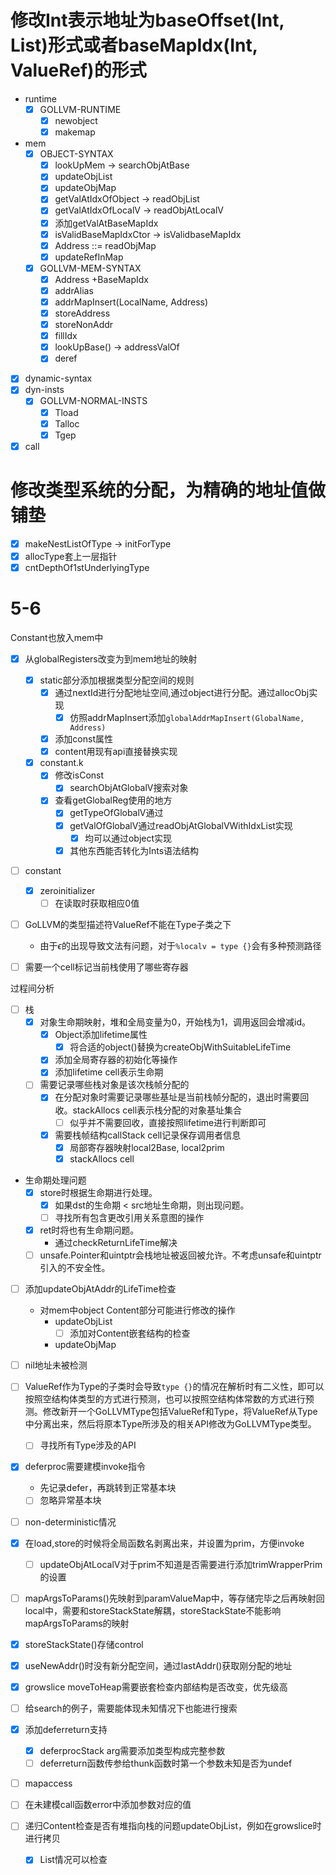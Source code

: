 # 修改Int表示地址为baseOffset(Int, List)形式或者baseMapIdx(Int, ValueRef)的形式

- runtime
    - [X] GOLLVM-RUNTIME
      - [X] newobject
      - [X] makemap
- mem
  - [X] OBJECT-SYNTAX
    - [X] lookUpMem -> searchObjAtBase
    - [X] updateObjList
    - [X] updateObjMap
    - [X] getValAtIdxOfObject -> readObjList
    - [X] getValAtIdxOfLocalV -> readObjAtLocalV
    - [X] 添加getValAtBaseMapIdx
    - [X] isValidBaseMapIdxCtor -> isValidbaseMapIdx
    - [X] Address ::= readObjMap
    - [X] updateRefInMap
  - [X] GOLLVM-MEM-SYNTAX
    - [X] Address +BaseMapIdx
    - [X] addrAlias
    - [X] addrMapInsert(LocalName, Address)
    - [X] storeAddress
    - [X] storeNonAddr
    - [X] fillIdx
    - [X] lookUpBase() -> addressValOf
    - [X] deref
- [X] dynamic-syntax
- [X] dyn-insts
  - [X] GOLLVM-NORMAL-INSTS
    - [X] Tload
    - [X] Talloc
    - [X] Tgep
- [X] call

# 修改类型系统的分配，为精确的地址值做铺垫

- [X] makeNestListOfType -> initForType
- [X] allocType套上一层指针
- [X] cntDepthOf1stUnderlyingType

# 5-6

Constant也放入mem中

- [X] 从globalRegisters改变为到mem地址的映射
  - [X] static部分添加根据类型分配空间的规则
    - [X] 通过nextId进行分配地址空间,通过object进行分配。通过allocObj实现
      - [X] 仿照addrMapInsert添加`globalAddrMapInsert(GlobalName, Address)`
    - [X] 添加const属性
    - [X] content用现有api直接替换实现
  - [X] constant.k
    - [X] 修改isConst
      - [X] searchObjAtGlobalV搜索对象
    - [X] 查看getGlobalReg使用的地方
      - [X] getTypeOfGlobalV通过
      - [X] getValOfGlobalV通过readObjAtGlobalVWithIdxList实现
        - [X] 均可以通过object实现
      - [X] 其他东西能否转化为Ints语法结构

- [ ] constant
  - [X] zeroinitializer
    - [ ] 在读取时获取相应0值
  
- [ ] GoLLVM的类型描述符ValueRef不能在Type子类之下
  - 由于$\epsilon$的出现导致文法有问题，对于`%localv = type {}`会有多种预测路径


- [ ] 需要一个cell标记当前栈使用了哪些寄存器

过程间分析

- [ ] 栈
  - [X] 对象生命期映射，堆和全局变量为0，开始栈为1，调用返回会增减id。
    - [X] Object添加lifetime属性
      - [X] 将合适的object()替换为createObjWithSuitableLifeTime
    - [X] 添加全局寄存器的初始化等操作
    - [X] 添加lifetime cell表示生命期
  - [ ] 需要记录哪些栈对象是该次栈帧分配的
    - [X] 在分配对象时需要记录哪些基址是当前栈帧分配的，退出时需要回收。stackAllocs cell表示栈分配的对象基址集合
      - [ ] 似乎并不需要回收，直接按照lifetime进行判断即可
    - [X] 需要栈帧结构callStack cell记录保存调用者信息
      - [X] 局部寄存器映射local2Base, local2prim
      - [X] stackAllocs cell
- 生命期处理问题
  - [X] store时根据生命期进行处理。
    - [X] 如果dst的生命期 < src地址生命期，则出现问题。
    - [ ] 寻找所有包含更改引用关系意图的操作
  - [X] ret时将也有生命期问题。
    - 通过checkReturnLifeTime解决
  - [ ] unsafe.Pointer和uintptr会栈地址被返回被允许。不考虑unsafe和uintptr引入的不安全性。

- [ ] 添加updateObjAtAddr的LifeTime检查
  - 对mem中object Content部分可能进行修改的操作
    - updateObjList
      - [ ] 添加对Content嵌套结构的检查
    - updateObjMap

- [ ] nil地址未被检测

- [ ] ValueRef作为Type的子类时会导致`type {}`的情况在解析时有二义性，即可以按照空结构体类型的方式进行预测，也可以按照空结构体常数的方式进行预测。修改新开一个GoLLVMType包括ValueRef和Type，将ValueRef从Type中分离出来，然后将原本Type所涉及的相关API修改为GoLLVMType类型。
  - [ ] 寻找所有Type涉及的API

- [X] deferproc需要建模invoke指令
  - 先记录defer，再跳转到正常基本块
  - [ ] 忽略异常基本块
- [ ] non-deterministic情况

- [X] 在load,store的时候将全局函数名剥离出来，并设置为prim，方便invoke
  - [ ] updateObjAtLocalV对于prim不知道是否需要进行添加trimWrapperPrim的设置

- [ ] mapArgsToParams()先映射到paramValueMap中，等存储完毕之后再映射回local中，需要和storeStackState解耦，storeStackState不能影响mapArgsToParams的映射
- [X] storeStackState()存储control

- [X] useNewAddr()时没有新分配空间，通过lastAddr()获取刚分配的地址
- [X] growslice moveToHeap需要嵌套检查内部结构是否改变，优先级高

- [ ] 给search的例子，需要能体现未知情况下也能进行搜索

- [X] 添加deferreturn支持
  - [X] deferprocStack arg需要添加类型构成完整参数
  - [ ] deferreturn函数传参给thunk函数时第一个参数未知是否为undef
- [ ] mapaccess

- [ ] 在未建模call函数error中添加参数对应的值
- [ ] 递归Content检查是否有堆指向栈的问题updateObjList，例如在growslice时进行拷贝
  - [X] List情况可以检查